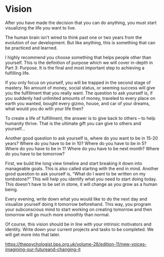 # Vision


After you have made the decision that you can do anything, you must start visualizing the life you want to live.

The human brain isn't wired to think past one or two years from the evolution of our development. But like anything, this is something that can be practiced and learned.

I highly recommend you choose something that helps people other than yourself. This is the definition of purpose which we will cover in-depth in Part 3: Purpose. It is the final and most important step to achieving a fulfilling life. 

If you only focus on yourself, you will be trapped in the second stage of mastery. No amount of money, social status, or seeming success will give you the fulfillment that you really want. The question to ask yourself is, if you suddenly had unlimited amounts of money, traveled to every place on earth you wanted, bought every gizmo, house, and car of your dreams, what would you do with your life then? 

To create a life of fulfillment, the answer is to give back to others – to help humanity thrive. That is the ultimate gift you can give to others and yourself…

Another good question to ask yourself is, where do you want to be in 15-20 years? Where do you have to be in 10? Where do you have to be in 5? Where do you have to be in 1? Where do you have to be next month? Where do you have to be tomorrow?

First, we build the long view timeline and start breaking it down into manageable goals. This is also called starting with the end in mind. Another good question to ask yourself is, “What do I want to be written on my tombstone?” This will help you identify what you need to start doing today.
This doesn't have to be set in stone, it will change as you grow as a human being.

Every evening, write down what you would like to do the next day and visualize yourself doing it tomorrow beforehand. This way, you program your subconscious mind to start working on creating tomorrow and then tomorrow will go much more smoothly than normal.

Of course, this vision should be in line with your intrinsic motivators and identity. Write down your current projects and tasks to be completed. We will get more into that later. 


https://thepsychologist.bps.org.uk/volume-26/edition-11/new-voices-imagining-our-futureand-changing-it



